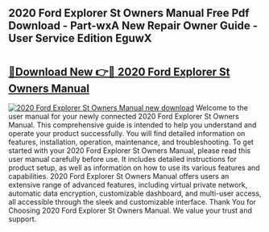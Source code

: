 ## 2020 Ford Explorer St Owners Manual Free Pdf Download - Part-wxA New Repair Owner Guide - User Service Edition EguwX

# <h2><a href="http://bc27662.oget.top/?id=2020+Ford+Explorer+St+Owners+Manual">🔗Download New 👉🔴 2020 Ford Explorer St Owners Manual</a></h2>

[![2020 Ford Explorer St Owners Manual new download](https://i.imgur.com/5g1atiW.png)](http://bc27662.oget.top/?id=2020+Ford+Explorer+St+Owners+Manual)
Welcome to the user manual for your newly connected 2020 Ford Explorer St Owners Manual. This comprehensive guide is intended to help you understand and operate your product successfully. You will find detailed information on features, installation, operation, maintenance, and troubleshooting. To get started with your 2020 Ford Explorer St Owners Manual, please read this user manual carefully before use. It includes detailed instructions for product setup, as well as information on how to use its various features and capabilities. 2020 Ford Explorer St Owners Manual offers users an extensive range of advanced features, including virtual private network, automatic data encryption, customizable dashboard, and multi-user access, all accessible through the sleek and customizable interface. Thank You for Choosing 2020 Ford Explorer St Owners Manual. We value your trust and support.
